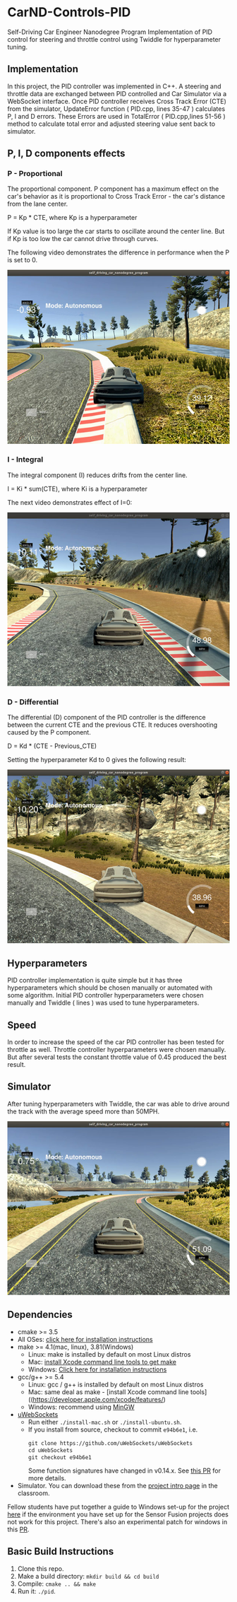 # CarND-Controls-PID

Self-Driving Car Engineer Nanodegree Program 
Implementation of PID control for steering and throttle control using Twiddle for hyperparameter tuning. 


## Implementation
In this project, the PID controller was implemented in C++. A steering and throttle data are exchanged between PID controlled and Car Simulator via a WebSocket interface.
Once PID controller receives Cross Track Error (CTE) from the simulator, UpdateError function ( PID.cpp, lines 35-47  ) calculates P, I and D errors. These Errors are used in TotalError ( PID.cpp,lines 51-56 ) method to calculate total error and adjusted steering value sent back to simulator.


## P, I, D components effects
### P - Proportional
The proportional component. P component has a maximum effect on the car's behavior as it is proportional to Cross Track Error - the car's distance from the lane center.

P = Kp * CTE, where Kp is a hyperparameter

If Kp value is too large the car starts to oscillate around the center line. But if Kp is too low the car cannot drive through curves.

The following video demonstrates the difference in performance when the P is set to 0. 

[![Kp=0 youtube video](./images/Kp_0.jpg)](https://youtu.be/NvCxyh5avgo)

### I - Integral
The integral component (I) reduces drifts from the center line.

I = Ki * sum(CTE), where Ki is a hyperparameter

The next video demonstrates effect of I=0:

[![Kp=0 youtube video](./images/Ki_0.jpg)](https://youtu.be/qkpq2aH3Hbk)

### D - Differential
The differential (D) component of the PID controller is the difference between the current CTE and the previous CTE. It reduces overshooting caused by the P component.

D = Kd * (CTE - Previous_CTE)

Setting the hyperparameter Kd to 0 gives the following result:

[![Kp=0 youtube video](./images/Kd_0.jpg)](https://youtu.be/oQOS3idOnqY)

## Hyperparameters
PID controller implementation is quite simple but it has three hyperparameters which should be chosen manually or automated with some algorithm. Initial PID controller hyperparameters were chosen manually and Twiddle ( lines ) was used to tune hyperparameters. 


## Speed
In order to increase the speed of the car PID controller has been tested for throttle as well. Throttle controller hyperparameters were chosen manually. But after several tests the constant throttle value of 0.45 produced the best result.

## Simulator
After tuning hyperparameters with Twiddle, the car was able to drive around the track with the average speed more than 50MPH.  

[![youtube video](./images/twiddle_param.jpg)](https://youtu.be/N-gXqSwN5j0)


## Dependencies

* cmake >= 3.5
 * All OSes: [click here for installation instructions](https://cmake.org/install/)
* make >= 4.1(mac, linux), 3.81(Windows)
  * Linux: make is installed by default on most Linux distros
  * Mac: [install Xcode command line tools to get make](https://developer.apple.com/xcode/features/)
  * Windows: [Click here for installation instructions](http://gnuwin32.sourceforge.net/packages/make.htm)
* gcc/g++ >= 5.4
  * Linux: gcc / g++ is installed by default on most Linux distros
  * Mac: same deal as make - [install Xcode command line tools]((https://developer.apple.com/xcode/features/)
  * Windows: recommend using [MinGW](http://www.mingw.org/)
* [uWebSockets](https://github.com/uWebSockets/uWebSockets)
  * Run either `./install-mac.sh` or `./install-ubuntu.sh`.
  * If you install from source, checkout to commit `e94b6e1`, i.e.
    ```
    git clone https://github.com/uWebSockets/uWebSockets 
    cd uWebSockets
    git checkout e94b6e1
    ```
    Some function signatures have changed in v0.14.x. See [this PR](https://github.com/udacity/CarND-MPC-Project/pull/3) for more details.
* Simulator. You can download these from the [project intro page](https://github.com/udacity/self-driving-car-sim/releases) in the classroom.

Fellow students have put together a guide to Windows set-up for the project [here](https://s3-us-west-1.amazonaws.com/udacity-selfdrivingcar/files/Kidnapped_Vehicle_Windows_Setup.pdf) if the environment you have set up for the Sensor Fusion projects does not work for this project. There's also an experimental patch for windows in this [PR](https://github.com/udacity/CarND-PID-Control-Project/pull/3).

## Basic Build Instructions

1. Clone this repo.
2. Make a build directory: `mkdir build && cd build`
3. Compile: `cmake .. && make`
4. Run it: `./pid`. 

